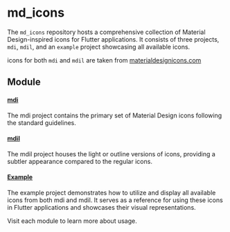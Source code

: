 # md_icons
The `md_icons` repository hosts a comprehensive collection of Material Design-inspired icons for Flutter applications. It consists of three projects, `mdi`, `mdil`, and an `example` project showcasing all available icons.

icons for both `mdi` and `mdil` are taken from [materialdesignicons.com](https://materialdesignicons.com/)

## Module
#### [mdi](https://github.com/m7mdra/md_icons/tree/main/mdi)

The mdi project contains the primary set of Material Design icons following the standard guidelines.
#### [mdil](https://github.com/m7mdra/md_icons/tree/main/mdil)

The mdil project houses the light or outline versions of icons, providing a subtler appearance compared to the regular icons.
#### [Example](https://github.com/m7mdra/md_icons/tree/main/example) 

The example project demonstrates how to utilize and display all available icons from both mdi and mdil. It serves as a reference for using these icons in Flutter applications and showcases their visual representations.

Visit each module to learn more about usage.

